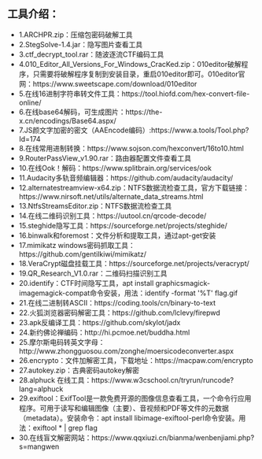 <h2>工具介绍：</h2>
<ul>
<li>
1.ARCHPR.zip：压缩包密码破解工具<br>
</li>
<li>
2.StegSolve-1.4.jar：隐写图片查看工具<br>
</li>
<li>
3.ctf_decrypt_tool.rar：随波逐流CTF编码工具<br>
</li>
<li>
4.010_Editor_All_Versions_For_Windows_CracKed.zip：010editor破解程序，只需要将破解程序复制到安装目录，重启010editor即可。010editor官网：https://www.sweetscape.com/download/010editor
<br>
</li>
<li>
5.在线16进制字符串转文件工具：https://tool.hiofd.com/hex-convert-file-online/<br>
</li>
<li>
6.在线base64解码，可生成图片：https://the-x.cn/encodings/Base64.aspx/<br>
</li>
<li>
7.JS颜文字加密的密文（AAEncode编码）:https://www.a.tools/Tool.php?Id=174<br>
</li>
<li>
8.在线常用进制转换：https://www.sojson.com/hexconvert/16to10.html<br>
</li>
<li>
9.RouterPassView_v1.90.rar：路由器配置文件查看工具<br>
</li>
<li>
10.在线Ook！解码：https://www.splitbrain.org/services/ook<br>
</li>
<li>
11.Audacity多轨音频编辑器：https://github.com/audacity/audacity/<br>
</li>
<li>
12.alternatestreamview-x64.zip：NTFS数据流检查工具，官方下载链接：https://www.nirsoft.net/utils/alternate_data_streams.html<br>
</li>
<li>
13.NtfsStreamsEditor.zip：NTFS数据流检查工具<br>
</li>
<li>
14.在线二维码识别工具：https://uutool.cn/qrcode-decode/<br>
</li>
<li>
15.steghide隐写工具：https://sourceforge.net/projects/steghide/<br>
</li>
<li>
16.binwalk和foremost：文件分析和提取工具，通过apt-get安装<br>
</li>
<li>
17.mimikatz windows密码抓取工具：https://github.com/gentilkiwi/mimikatz/<br>
</li>
<li>
18.VeraCrypt磁盘挂载工具：https://sourceforge.net/projects/veracrypt/<br>
</li>
<li>
19.QR_Research_V1.0.rar：二维码扫描识别工具<br>
</li>
<li>
20.identify：CTF时间隐写工具，apt install graphicsmagick-imagemagick-compat命令安装，用法：identify -format '%T' flag.gif<br>
</li>
<li>
21.在线二进制转ASCII：https://coding.tools/cn/binary-to-text<br>
</li>
<li>
22.火狐浏览器密码解密工具：https://github.com/lclevy/firepwd<br>
</li>
<li>
23.apk反编译工具：https://github.com/skylot/jadx<br>
</li>
<li>
24.新约佛论禅编码：http://hi.pcmoe.net/buddha.html<br>
</li>
<li>
25.摩尔斯电码转英文字母：http://www.zhongguosou.com/zonghe/moersicodeconverter.aspx<br>
</li>
<li>
26.encrypto：文件加解密工具，下载地址：https://macpaw.com/encrypto<br>
</li>
<li>
27.autokey.zip：古典密码autokey解密<br>
</li>
<li>
28.alphuck 在线工具：https://www.w3cschool.cn/tryrun/runcode?lang=alphuck<br>
</li>
<li>
29.exiftool：ExifTool是一款免费开源的图像信息查看工具，一个命令行应用程序。可用于读写和编辑图像（主要）、音视频和PDF等文件的元数据（metadata）。安装命令：apt install libimage-exiftool-perl命令安装。用法：exiftool * | grep flag<br>
</li>
<li>
30.在线盲文解密网站：https://www.qqxiuzi.cn/bianma/wenbenjiami.php?s=mangwen<br>
</li>
<ul>

